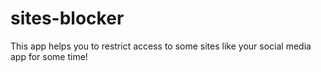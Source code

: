 # sites-blocker

This app helps you to restrict access to some sites like your social media app for some time!
